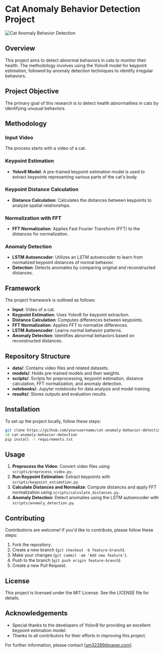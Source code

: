 # Cat Anomaly Behavior Detection Project

![Cat Anomaly Behavior Detection](https://yourimageurl.com/cat_anomaly_detection.png)

## Overview
This project aims to detect abnormal behaviors in cats to monitor their health. The methodology involves using the Yolov8 model for keypoint estimation, followed by anomaly detection techniques to identify irregular behaviors.

## Project Objective
The primary goal of this research is to detect health abnormalities in cats by identifying unusual behaviors.

## Methodology
### Input Video
The process starts with a video of a cat.

### Keypoint Estimation
- **Yolov8 Model**: A pre-trained keypoint estimation model is used to extract keypoints representing various parts of the cat's body.

### Keypoint Distance Calculation
- **Distance Calculation**: Calculates the distances between keypoints to analyze spatial relationships.

### Normalization with FFT
- **FFT Normalization**: Applies Fast Fourier Transform (FFT) to the distances for normalization.

### Anomaly Detection
- **LSTM Autoencoder**: Utilizes an LSTM autoencoder to learn from normalized keypoint distances of normal behavior.
- **Detection**: Detects anomalies by comparing original and reconstructed distances.

## Framework
The project framework is outlined as follows:
- **Input**: Video of a cat.
- **Keypoint Estimation**: Uses Yolov8 for keypoint extraction.
- **Distance Calculation**: Computes differences between keypoints.
- **FFT Normalization**: Applies FFT to normalize differences.
- **LSTM Autoencoder**: Learns normal behavior patterns.
- **Anomaly Detection**: Identifies abnormal behaviors based on reconstructed distances.

## Repository Structure
- **data/**: Contains video files and related datasets.
- **models/**: Holds pre-trained models and their weights.
- **scripts/**: Scripts for preprocessing, keypoint estimation, distance calculation, FFT normalization, and anomaly detection.
- **notebooks/**: Jupyter notebooks for data analysis and model training.
- **results/**: Stores outputs and evaluation results.

## Installation
To set up the project locally, follow these steps:
```bash
git clone https://github.com/yourusername/cat-anomaly-behavior-detection.git
cd cat-anomaly-behavior-detection
pip install -r requirements.txt
```

## Usage
1. **Preprocess the Video**: Convert video files using `scripts/preprocess_video.py`.
2. **Run Keypoint Estimation**: Extract keypoints with `scripts/keypoint_estimation.py`.
3. **Calculate Distances and Normalize**: Compute distances and apply FFT normalization using `scripts/calculate_distances.py`.
4. **Anomaly Detection**: Detect anomalies using the LSTM autoencoder with `scripts/anomaly_detection.py`.

## Contributing
Contributions are welcome! If you'd like to contribute, please follow these steps:
1. Fork the repository.
2. Create a new branch (`git checkout -b feature-branch`).
3. Make your changes (`git commit -am 'Add new feature'`).
4. Push to the branch (`git push origin feature-branch`).
5. Create a new Pull Request.

## License
This project is licensed under the MIT License. See the LICENSE file for details.

## Acknowledgements
- Special thanks to the developers of Yolov8 for providing an excellent keypoint estimation model.
- Thanks to all contributors for their efforts in improving this project.

For further information, please contact [sm32289@naver.com].
